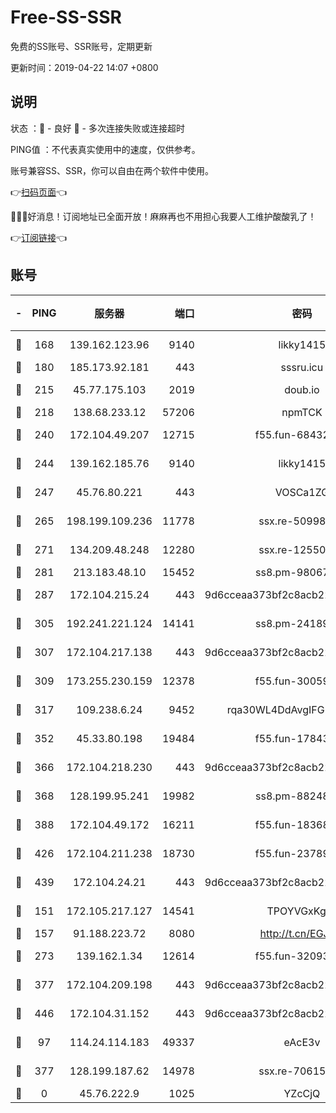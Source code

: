 # Free-SS-SSR

免费的SS账号、SSR账号，定期更新

更新时间：2019-04-22 14:07 +0800

## 说明

状态     ：🙂 - 良好 🙁 - 多次连接失败或连接超时

PING值   ：不代表真实使用中的速度，仅供参考。

账号兼容SS、SSR，你可以自由在两个软件中使用。

👉[扫码页面](https://liesauer.github.io/Free-SS-SSR/)👈

🎉🎉🎉好消息！订阅地址已全面开放！麻麻再也不用担心我要人工维护酸酸乳了！

👉[订阅链接](https://www.liesauer.net/yogurt/subscribe?ACCESS_TOKEN=DAYxR3mMaZAsaqUb)👈

## 账号

|-|PING|服务器|端口|密码|加密方式|区域|
|:----:|:----:|:-----:|-----:|:----:|:----:|:----:|
|🙂|168|139.162.123.96|9140|likky1415|aes-256-cfb|JP|
|🙂|180|185.173.92.181|443|sssru.icu|rc4-md5|RU|
|🙂|215|45.77.175.103|2019|doub.io|aes-128-ctr|SG|
|🙂|218|138.68.233.12|57206|npmTCK|rc4-md5|US|
|🙂|240|172.104.49.207|12715|f55.fun-68432861|aes-256-cfb|SG|
|🙂|244|139.162.185.76|9140|likky1415|aes-256-cfb|DE|
|🙂|247|45.76.80.221|443|VOSCa1ZG|aes-256-cfb|DE|
|🙂|265|198.199.109.236|11778|ssx.re-50998611|aes-256-cfb|US|
|🙂|271|134.209.48.248|12280|ssx.re-12550293|aes-256-cfb|US|
|🙂|281|213.183.48.10|15452|ss8.pm-98067260|rc4-md5|RU|
|🙂|287|172.104.215.24|443|9d6cceaa373bf2c8acb22e60b6a58be6|aes-256-cfb|US|
|🙂|305|192.241.221.124|14141|ss8.pm-24189399|aes-256-cfb|US|
|🙂|307|172.104.217.138|443|9d6cceaa373bf2c8acb22e60b6a58be6|aes-256-cfb|US|
|🙂|309|173.255.230.159|12378|f55.fun-30059944|aes-256-cfb|US|
|🙂|317|109.238.6.24|9452|rqa30WL4DdAvgIFG6Fs3znzTa|aes-256-cfb|FR|
|🙂|352|45.33.80.198|19484|f55.fun-17843218|aes-256-cfb|US|
|🙂|366|172.104.218.230|443|9d6cceaa373bf2c8acb22e60b6a58be6|aes-256-cfb|US|
|🙂|368|128.199.95.241|19982|ss8.pm-88248816|aes-256-cfb|SG|
|🙂|388|172.104.49.172|16211|f55.fun-18368784|aes-256-cfb|SG|
|🙂|426|172.104.211.238|18730|f55.fun-23789353|aes-256-cfb|US|
|🙂|439|172.104.24.21|443|9d6cceaa373bf2c8acb22e60b6a58be6|aes-256-cfb|US|
|🙂|151|172.105.217.127|14541|TPOYVGxKglpi|aes-256-cfb|JP|
|🙂|157|91.188.223.72|8080|http://t.cn/EGJIyrl|rc4-md5|RU|
|🙂|273|139.162.1.34|12614|f55.fun-32093873|aes-256-cfb|SG|
|🙂|377|172.104.209.198|443|9d6cceaa373bf2c8acb22e60b6a58be6|aes-256-cfb|US|
|🙂|446|172.104.31.152|443|9d6cceaa373bf2c8acb22e60b6a58be6|aes-256-cfb|US|
|🙁|97|114.24.114.183|49337|eAcE3v|chacha20-ietf|TW|
|🙁|377|128.199.187.62|14978|ssx.re-70615001|aes-256-cfb|SG|
|🙁|0|45.76.222.9|1025|YZcCjQ|rc4-md5|JP|
